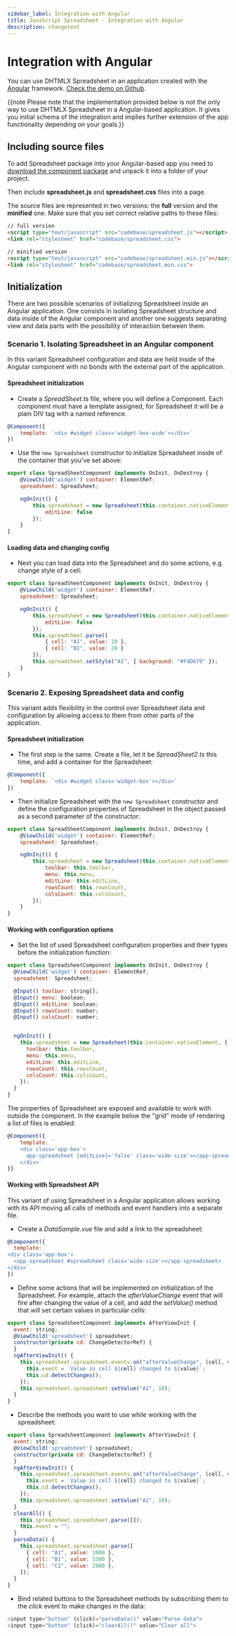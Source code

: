 ```yaml
---
sidebar_label: Integration with Angular
title: JavaScript Spreadsheet - Integration with Angular
description: changetext
---
```


# Integration with Angular

You can use DHTMLX Spreadsheet in an application created with the [Angular](https://angular.io/) framework. [Check the demo on Github](https://github.com/DHTMLX/angular-widgets).

{{note Please note that the implementation provided below is not the only way to use DHTMLX Spreadsheet in a Angular-based application. It gives you initial schema of the integration and implies further extension of the app functionality depending on your goals.}}

## Including source files

To add Spreadsheet package into your Angular-based app you need to [download the component package](https://dhtmlx.com/docs/products/dhtmlxSpreadsheet/download.shtml) and unpack it into a folder of your project.

Then include **spreadsheet.js** and **spreadsheet.css** files into a page.

The source files are represented in two versions: the **full** version and the **minified** one. Make sure that you set correct relative paths to these files:

~~~ html title="index.html"
// full version
<script type="text/javascript" src="codebase/spreadsheet.js"></script>  
<link rel="stylesheet" href="codebase/spreadsheet.css">

// minified version
<script type="text/javascript" src="codebase/spreadsheet.min.js"></script>  
<link rel="stylesheet" href="codebase/spreadsheet.min.css">
~~~

## Initialization

There are two possible scenarios of initializing Spreadsheet inside an Angular application. One consists in isolating Spreadsheet structure and data inside of the Angular component and another one suggests separating view and data parts with the possibility of interaction between them.

### Scenario 1. Isolating Spreadsheet in an Angular component

In this variant Spreadsheet configuration and data are held inside of the Angular component with no bonds with the external part of the application.

#### Spreadsheet initialization

- Create a *SpreadSheet.ts* file, where you will define a Component. Each component must have a template assigned, for Spreadsheet it will be a plain DIV tag with a named reference.

~~~js title="SpreadSheet.ts"
@Component({
 	template: `<div #widget class='widget-box-wide'></div>`
})
~~~

- Use the `new Spreadsheet` constructor to initialize Spreadsheet inside of the container that you've set above:

~~~js title="SpreadSheet.ts"
export class SpreadSheetComponent implements OnInit, OnDestroy {
  	@ViewChild('widget') container: ElementRef;
  	spreadsheet: Spreadsheet;

  	ngOnInit() {
    	this.spreadsheet = new Spreadsheet(this.container.nativeElement, {
      		editLine: false
    	});
    }   
}
~~~

#### Loading data and changing config

- Next you can load data into the Spreadsheet and do some actions, e.g. change style of a cell:

~~~js title="SpreadSheet.ts"
export class SpreadSheetComponent implements OnInit, OnDestroy {
	@ViewChild('widget') container: ElementRef;
  	spreadsheet: Spreadsheet;

  	ngOnInit() {
    	this.spreadsheet = new Spreadsheet(this.container.nativeElement, {
      		editLine: false
    	});
    	this.spreadsheet.parse([
      		{ cell: "A1", value: 10 },
      		{ cell: "B1", value: 20 }
    	]);
    	this.spreadsheet.setStyle("A1", { background: "#F4D679" });
  	}
}
~~~

### Scenario 2. Exposing Spreadsheet data and config

This variant adds flexibility in the control over Spreadsheet data and configuration by allowing access to them from other parts of the application.

#### Spreadsheet  initialization

- The first step is the same. Create a file, let it be *SpreadSheet2.ts* this time, and add a container for the Spreadsheet:

~~~js title="SpreadSheet2.ts"
@Component({
 	template: `<div #widget class='widget-box'></div>`
})
~~~

- Then initialize Spreadsheet with the `new Spreadsheet` constructor and define the configuration properties of Spreadsheet in the object passed as a second parameter of the constructor:

~~~js title="SpreadSheet2.ts"
export class SpreadSheetComponent implements OnInit, OnDestroy {
  	@ViewChild('widget') container: ElementRef;
  	spreadsheet: Spreadsheet;

  	ngOnInit() {
      	this.spreadsheet = new Spreadsheet(this.container.nativeElement, {
      		toolbar: this.toolbar,
      		menu: this.menu,
      		editLine: this.editLine,
      		rowsCount: this.rowsCount,
      		colsCount: this.colsCount,
    	});
    }   
}
~~~

#### Working with configuration options

- Set the list of used Spreadsheet configuration properties and their types before the initialization function:

~~~js title="SpreadSheet2.ts"
export class SpreadsheetComponent implements OnInit, OnDestroy {
  @ViewChild('widget') container: ElementRef;
  spreadsheet: Spreadsheet;

  @Input() toolbar: string[];
  @Input() menu: boolean;
  @Input() editLine: boolean;
  @Input() rowsCount: number;
  @Input() colsCount: number;


  ngOnInit() {
    this.spreadsheet = new Spreadsheet(this.container.nativeElement, {
      toolbar: this.toolbar,
      menu: this.menu,
      editLine: this.editLine,
      rowsCount: this.rowsCount,
      colsCount: this.colsCount,
    });
  }
}
~~~

The properties of Spreadsheet are exposed and available to work with outside the component. In the example below the "grid" mode of rendering a list of files is enabled:

~~~js title="BasicSample.ts"
@Component({
	template: `
    <div class='app-box'>
	  app-spreadsheet [editLine]='false' class='wide-size'></app-spreadsheet>
    </div>`
}}
~~~

#### Working with Spreadsheet API

This variant of using Spreadsheet in a Angular application allows working with its API moving all calls of methods and event handlers into a separate file.

- Create a *DataSample.vue* file and add a link to the spreadsheet:

~~~js title="DataSample.ts"
@Component({
  template: `
<div class='app-box'>
  <app-spreadsheet #spreadsheet class='wide-size'></app-spreadsheet>
</div>`
})
~~~

- Define some actions that will be implemented on initialization of the Spreadsheet. For example, attach the *afterValueChange* event that will fire after changing the value of a cell, and add the *setValue()* method
that will set certain values in particular cells:

~~~js title="DataSample.ts"
export class SpreadsheetComponent implements AfterViewInit {
  event: string;
  @ViewChild('spreadsheet') spreadsheet;
  constructor(private cd: ChangeDetectorRef) {
  }
  ngAfterViewInit() {
    this.spreadsheet.spreadsheet.events.on("afterValueChange", (cell, value) => {
      this.event = `Value in cell ${cell} changed to ${value}`;
      this.cd.detectChanges();
    });
    this.spreadsheet.spreadsheet.setValue("A1", 10);
  }
}
~~~

- Describe the methods you want to use while working with the spreadsheet:

~~~js title="DataSample.ts"
export class SpreadsheetComponent implements AfterViewInit {
  event: string;
  @ViewChild('spreadsheet') spreadsheet;
  constructor(private cd: ChangeDetectorRef) {
  }
  ngAfterViewInit() {
    this.spreadsheet.spreadsheet.events.on("afterValueChange", (cell, value) => {
      this.event = `Value in cell ${cell} changed to ${value}`;
      this.cd.detectChanges();
    });
    this.spreadsheet.spreadsheet.setValue("A1", 10);
  }
  clearAll() {
    this.spreadsheet.spreadsheet.parse([]);
    this.event = "";
  }
  parseData() {
    this.spreadsheet.spreadsheet.parse([
      { cell: "A1", value: 1000 },
      { cell: "B1", value: 5300 },
      { cell: "C1", value: 2900 },
    ]);
  }
}
~~~

- Bind related buttons to the Spreadsheet methods by subscribing them to the *click* event to make changes in the data:

~~~js title="DataSample.ts"
<input type="button" (click)="parseData()" value="Parse data">
<input type="button" (click)="clearAll()" value="Clear all">
~~~
